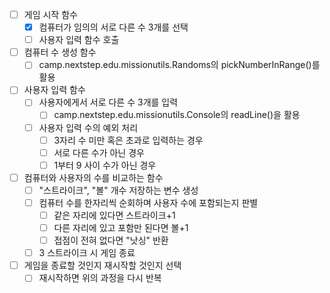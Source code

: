 - [ ] 게임 시작 함수
    - [x] 컴퓨터가 임의의 서로 다른 수 3개를 선택
    - [ ] 사용자 입력 함수 호출
- [ ] 컴퓨터 수 생성 함수
    - [ ] camp.nextstep.edu.missionutils.Randoms의 pickNumberInRange()를 활용
- [ ] 사용자 입력 함수
    - [ ] 사용자에게서 서로 다른 수 3개를 입력
        - [ ] camp.nextstep.edu.missionutils.Console의 readLine()을 활용
    - [ ] 사용자 입력 수의 예외 처리
        - [ ] 3자리 수 미만 혹은 초과로 입력하는 경우
        - [ ] 서로 다른 수가 아닌 경우
        - [ ] 1부터 9 사이 수가 아닌 경우
- [ ] 컴퓨터와 사용자의 수를 비교하는 함수
    - [ ] "스트라이크", "볼" 개수 저장하는 변수 생성
    - [ ] 컴퓨터 수를 한자리씩 순회하며 사용자 수에 포함되는지 판별
        - [ ] 같은 자리에 있다면 스트라이크+1
        - [ ] 다른 자리에 있고 포함만 된다면 볼+1
        - [ ] 접점이 전혀 없다면 "낫싱" 반환
    - [ ] 3 스트라이크 시 게임 종료
- [ ] 게임을 종료할 것인지 재시작할 것인지 선택
    - [ ] 재시작하면 위의 과정을 다시 반복